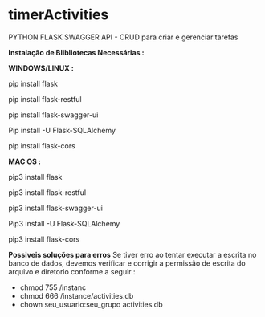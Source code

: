 # timerActivities
PYTHON FLASK SWAGGER API - CRUD para criar e gerenciar tarefas

 
**Instalação de Blibliotecas  Necessárias :**
 
**WINDOWS/LINUX :**

pip install  flask

pip install flask-restful

pip install flask-swagger-ui

Pip install -U Flask-SQLAlchemy

pip  install flask-cors

 
**MAC OS :**

pip3 install  flask

pip3 install flask-restful

pip3 install flask-swagger-ui

Pip3 install -U Flask-SQLAlchemy

pip3  install flask-cors

**Possiveis soluções para erros**
Se tiver erro ao tentar executar a escrita no banco de dados, devemos verificar e corrigir a permissão de escrita do arquivo e diretorio conforme a seguir :  
  * chmod 755 /instanc
  * chmod 666 /instance/activities.db
  * chown seu_usuario:seu_grupo activities.db 
